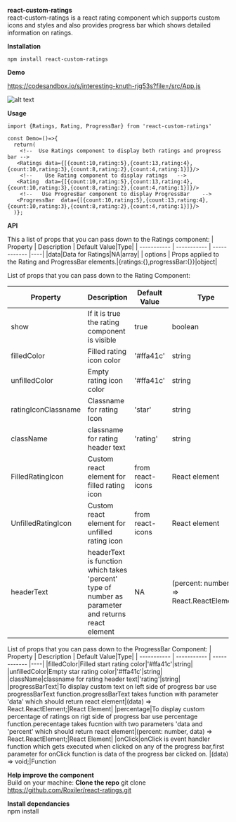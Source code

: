 **react-custom-ratings**  
react-custom-ratings is a react rating component which supports custom icons and styles and also provides progress bar which shows detailed information on ratings.

**Installation**

```
npm install react-custom-ratings
```

**Demo**

https://codesandbox.io/s/interesting-knuth-rjg53s?file=/src/App.js

![alt text]('./assets/example.png')

**Usage**

```
import {Ratings, Rating, ProgressBar} from 'react-custom-ratings'

const Demo=()=>{
  return(
    <!--  Use Ratings component to display both ratings and progress bar -->
   <Ratings data={[{count:10,rating:5},{count:13,rating:4},{count:10,rating:3},{count:8,rating:2},{count:4,rating:1}]}/>
    <!--    Use Rating component to display ratings   -->
   <Rating  data={[{count:10,rating:5},{count:13,rating:4},{count:10,rating:3},{count:8,rating:2},{count:4,rating:1}]}/>
    <!--   Use ProgresBar component to display ProgressBar    -->
   <ProgressBar  data={[{count:10,rating:5},{count:13,rating:4},{count:10,rating:3},{count:8,rating:2},{count:4,rating:1}]}/>
  )};

```

**API**

This a list of props that you can pass down to the Ratings component:
| Property | Description | Default Value|Type|
| ----------- | ----------- | ------------ |----|
|data|Data for Ratings|NA|array|
| options | Props applied to the Rating and ProgressBar elements.|{ratings:{},progressBar:{}}|object|

List of props that you can pass down to the Rating Component:

| Property            | Description                                                                                        | Default Value                      | Type                                     |
| ------------------- | -------------------------------------------------------------------------------------------------- | ---------------------------------- | ---------------------------------------- |
| show                | If it is true the rating component is visible                                                      | true                               | boolean                                  |
| filledColor         | Filled rating icon color                                                                           | '#ffa41c'                          | string                                   |
| unfilledColor       | Empty rating icon color                                                                            | '#ffa41c'                          | string                                   |
| ratingIconClassname | Classname for rating Icon                                                                          | 'star'                             | string                                   |
| className           | classname for rating header text                                                                   | 'rating'                           | string                                   |
| FilledRatingIcon    | Custom react element for filled rating icon                                                        | <AiFillStar/> from react-icons     | React element                            |
| UnfilledRatingIcon  | Custom react element for unfilled rating icon                                                      | <AiOutlineStar /> from react-icons | React element                            |
| headerText          | headerText is function which takes 'percent' type of number as parameter and returns react element | NA                                 | (percent: number) => React.ReactElement; |

List of props that you can pass down to the ProgressBar Component:
| Property | Description | Default Value|Type|
| ----------- | ----------- | ------------ |----|
|filledColor|Filled start rating color|'#ffa41c'|string|
|unfilledColor|Empty star rating color|'#ffa41c'|string|
|className|classname for rating header text|'rating'|string|
|progressBarText|To display custom text on left side of progress bar use progressBarText function.progressBarText takes function with parameter 'data' which should return react element|(data) => React.ReactElement;|React Element|
|percentage|To display custom percentage of ratings on rigt side of progress bar use percentage function.perecentage takes fucntion with two parameters 'data and 'percent' which should return react element|(percent: number, data) => React.ReactElement;|React Element|
|onClick|onClick is event handler function which gets executed when clicked on any of the progress bar,first parameter for onClick function is data of the progress bar clicked on. |(data) => void;|Function

**Help improve the component**  
 Build on your machine:
**Clone the repo**
git clone https://github.com/Roxiler/react-ratings.git

**Install dependancies**  
 npm install
